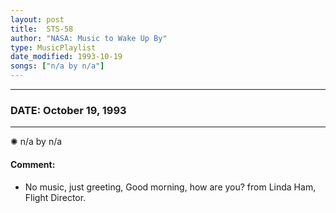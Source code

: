 ```yaml
---
layout: post
title:  STS-58
author: "NASA: Music to Wake Up By"
type: MusicPlaylist
date_modified: 1993-10-19
songs: ["n/a by n/a"]
---
```


----
### DATE: October 19, 1993
----
✺ n/a by n/a

#### Comment:
* No music, just greeting, Good morning, how are you? from Linda Ham, Flight Director.



<br/>
<center>
	<a target="_blank"
	   href="https://twitter.com/intent/tweet?hashtags=Space,NASA,Playlist,NASAWakeupCalls,SpaceProgram&text={{ page.author}}, '{{ page.songs.first }}' {{ page.title }}, {{ page.date | date: '%B %d, %Y' }}. {{ site.url }}{{ page.url }}&via=nasawakeupcalls"><i class="fab fa-twitter" alt="Tweet this page" style="font-size: 1.3em;"></i></a>
	&nbsp; 	<i class="fas fa-user-astronaut" style="font-size: 1.5em;"></i> &nbsp;
    <a type="amzn" search="'n/a by n/a'" category="popular music">
    <i class="fab fa-amazon" style="font-size: 1.3em;"></i></a>
</center>
